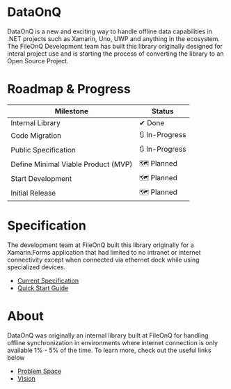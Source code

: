 # DataOnQ
DataOnQ is a new and exciting way to handle offline data capabilities in .NET projects such as Xamarin, Uno, UWP and anything in the ecosystem. The FileOnQ Development team has built this library originally designed for interal project use and is starting the process of converting the library to an Open Source Project.

# Roadmap & Progress

| Milestone                           | Status             |
|-------------------------------------|--------------------|
| Internal Library                    | ✔ Done             |
| Code Migration                      | 🔃 In-Progress     |
| Public Specification                | 🔃 In-Progress     |
| Define Minimal Viable Product (MVP) | 🗺 Planned         |
| Start Development                   | 🗺 Planned         |
| Initial Release                     | 🗺 Planned         |

# Specification
The development team at FileOnQ built this library originally for a Xamarin.Forms application that had limited to no intranet or internet connectivity except when connected via ethernet dock while using specialized devices. 

* [Current Specification](SPECIFICATION.md)
* [Quick Start Guide](QUICK_START.md)

# About
DataOnQ was originally an internal library built at FileOnQ for handling offline synchronization in environments where internet connection is only available 1% - 5% of the time. To learn more, check out the useful links below

* [Problem Space](PROBLEM_SPACE.md)
* [Vision](VISION.md)
